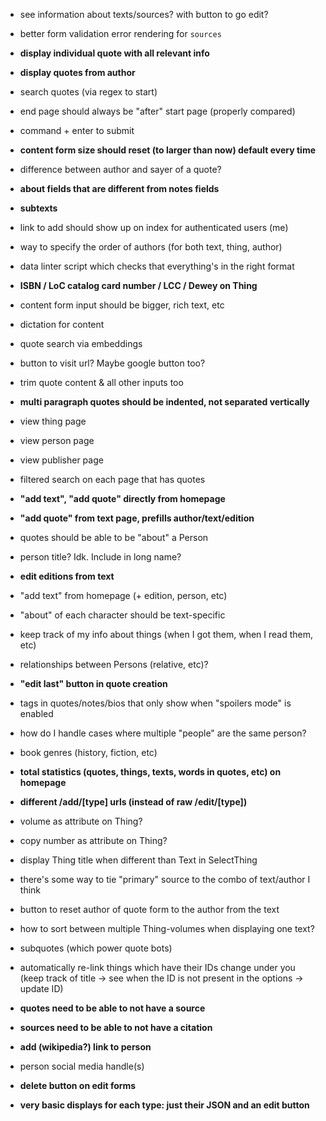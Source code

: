 - see information about texts/sources? with button to go edit?
- better form validation error rendering for `sources`
- **display individual quote with all relevant info**
- **display quotes from author**
- search quotes (via regex to start)
- end page should always be "after" start page (properly compared)
- command + enter to submit
- **content form size should reset (to larger than now) default every time**
- difference between author and sayer of a quote?
- **about fields that are different from notes fields**
- **subtexts**
- link to add should show up on index for authenticated users (me)
- way to specify the order of authors (for both text, thing, author)
- data linter script which checks that everything's in the right format
- **ISBN / LoC catalog card number / LCC / Dewey on Thing**
- content form input should be bigger, rich text, etc
- dictation for content
- quote search via embeddings
- button to visit url? Maybe google button too?
- trim quote content & all other inputs too
- **multi paragraph quotes should be indented, not separated vertically**
- view thing page
- view person page
- view publisher page
- filtered search on each page that has quotes

- **"add text", "add quote" directly from homepage**
- **"add quote" from text page, prefills author/text/edition**
- quotes should be able to be "about" a Person
- person title? Idk. Include in long name?
- **edit editions from text**
- "add text" from homepage (+ edition, person, etc)
- "about" of each character should be text-specific
- keep track of my info about things (when I got them, when I read them, etc)
- relationships between Persons (relative, etc)?
- **"edit last" button in quote creation**
- <spoiler> tags in quotes/notes/bios that only show when "spoilers mode" is enabled
- how do I handle cases where multiple "people" are the same person?
- book genres (history, fiction, etc)
- **total statistics (quotes, things, texts, words in quotes, etc) on homepage**
- **different /add/[type] urls (instead of raw /edit/[type])**
- volume as attribute on Thing?
- copy number as attribute on Thing?
- display Thing title when different than Text in SelectThing
- there's some way to tie "primary" source to the combo of text/author I think
- button to reset author of quote form to the author from the text
- how to sort between multiple Thing-volumes when displaying one text?
- subquotes (which power quote bots)
- automatically re-link things which have their IDs change under you (keep track of title → see when the ID is not present in the options → update ID)
- **quotes need to be able to not have a source**
- **sources need to be able to not have a citation**
- **add (wikipedia?) link to person**
- person social media handle(s)
- **delete button on edit forms**
- **very basic displays for each type: just their JSON and an edit button**
